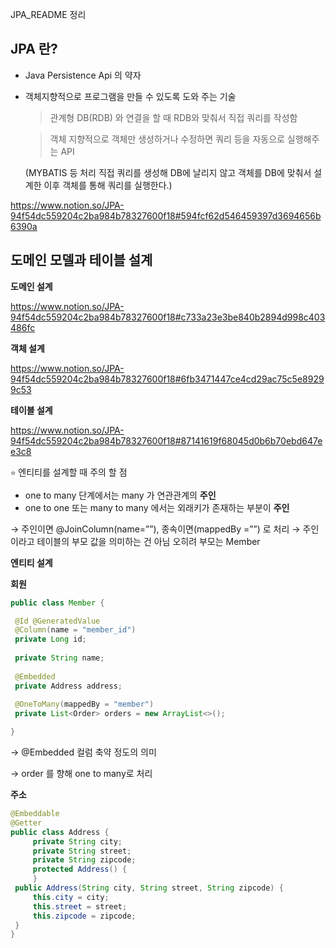 JPA_README 정리

## JPA 란?

- Java Persistence Api  의 약자
- 객체지향적으로 프로그램을 만들 수 있도록 도와 주는 기술

  > 관계형 DB(RDB) 와 연결을 할 때 RDB와 맞춰서 직접 쿼리를 작성함

  > 객체 지향적으로 객체만 생성하거나 수정하면 쿼리 등을 자동으로 실행해주는 API

     (MYBATIS 등 처리 직접 쿼리를 생성해 DB에 날리지 않고 객체를 DB에 맞춰서 설계한 이후
      객체를 통해 쿼리를 실행한다.)

https://www.notion.so/JPA-94f54dc559204c2ba984b78327600f18#594fcf62d546459397d3694656b6390a

## 도메인 모델과 테이블 설계

  **도메인 설계**

https://www.notion.so/JPA-94f54dc559204c2ba984b78327600f18#c733a23e3be840b2894d998c403486fc

  **객체 설계**

https://www.notion.so/JPA-94f54dc559204c2ba984b78327600f18#6fb3471447ce4cd29ac75c5e89299c53

**테이블 설계**

https://www.notion.so/JPA-94f54dc559204c2ba984b78327600f18#87141619f68045d0b6b70ebd647ee3c8

`⭐` 엔티티를 설계할 때 주의 할 점

- one to many 단계에서는 many 가 연관관계의 **주인**
- one to one 또는 many to many 에서는 외래키가 존재하는 부분이 **주인**

→ 주인이면 @JoinColumn(name=””), 종속이면(mappedBy =””) 로 처리
→ 주인이라고 테이블의 부모 값을 의미하는 건 아님 오히려 부모는 Member

**엔티티 설계**

**회원**

```java
public class Member {

 @Id @GeneratedValue
 @Column(name = "member_id")
 private Long id;
 
 private String name;
 
 @Embedded
 private Address address;
 
 @OneToMany(mappedBy = "member")
 private List<Order> orders = new ArrayList<>();

}
```

→ @Embedded 컬럼 축약 정도의 의미

→ order 를 향해 one to many로 처리

**주소**

```java
@Embeddable
@Getter
public class Address {
     private String city;
     private String street;
     private String zipcode;
     protected Address() {
     }
 public Address(String city, String street, String zipcode) {
     this.city = city;
     this.street = street;
     this.zipcode = zipcode;
 }
}
```
